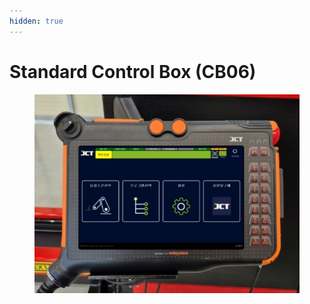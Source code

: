 ```yaml
---
hidden: true
---
```


# Standard Control Box (CB06)

<figure><img src="../images/jp/chapter5/section5.1.1.jpg" alt=""><figcaption></figcaption></figure>

